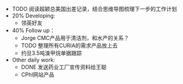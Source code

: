 - TODO 阅读超颖总美国出差记录，结合思维导图梳理下一步的工作计划
- 20% Developing:
	- 领英好友
- 40% Follow up：
	- Jorge CMC产品用于清洁剂，和水产的关系？
	- TODO  整理所有CURIA的需求产品放上去
	- 约旦3.5吨溴甲烷单据跟踪
- Other daily work:
	- DONE 发送药业工厂宣传资料给王聪
	- CPhI网站产品